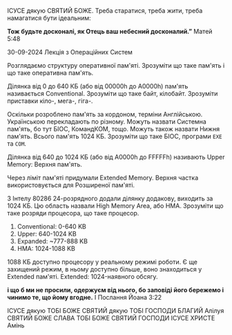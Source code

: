 ІСУСЕ дякую СВЯТИЙ БОЖЕ. Треба старатися, треба жити, треба намагатися бути ідеальним:

**Тож будьте досконалі, як Отець ваш небесний досконалий.”** Матей 5:48

30-09-2024 Лекція з Операційних Систем

Розглядаємо структуру оперативної пам'яті. Зрозуміти що таке пам'ять і що таке оперативна пам'ять.

Ділянка від 0 до 640 КБ (або від 00000h до A0000h) пам'ять називається Conventional. Зрозуміти що таке байт, кілобайт. Зрозуміти приставки кіло-, мега-, гіга-.

Оскільки розроблено пам'ять за кордоном, терміни Англійською. Українською перекладають по різному. Можуть назвати Системна пам'ять, бо тут БІОС, КомандКОМ, тощо. Можуть також назвати Нижня пам'ять. Всього пам'ять 1024 КБ. Зрозуміти що таке БІОС, програми `ЕХЕ` та `СОМ`.

Ділянка від 640 до 1024 КБ (або від A0000h до FFFFFh) називають Upper Memory: Верхня пам'ять.

Через ліміт пам'яті придумали Extended Memory. Верхня частка використовується для Розширеної пам'яті.

З Інтелу 80286 24-розрядного додали ділянку додакову, виходить за 1024 КБ. Цю область назвали High Memory Area, або HMA. Зрозуміти що таке розряди процесора, що таке процесор.

1. Conventional: 0-640 KB
2. Upper: 640-1024 KB
3. Expanded: ~777-888 KB
4. HMA: 1024-1088 KB

1088 КБ доступно процесору у реальному режимі роботи. Є ще захищений режим, в ньому доступно більше, воно знаходиться у Extended пам'яті. Extended: 1024-наявного обсягу.

**і що б ми не просили, одержуєм від нього, бо заповіді його бережемо і чинимо те, що йому вгодне.** I Послання Йоана 3:22

ІСУСЕ дякую ТОБІ БОЖЕ СВЯТИЙ дякую ТОБІ ГОСПОДИ БЛАГИЙ Алілуя СВЯТИЙ БОЖЕ СЛАВА ТОБІ БОЖЕ СВЯТИЙ ГОСПОДИ ІСУСЕ ХРИСТЕ Амінь

